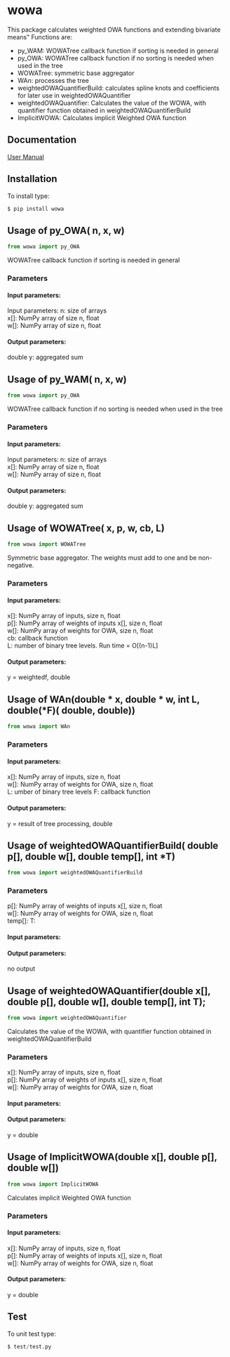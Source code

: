 # wowa
This package calculates weighted OWA functions and extending bivariate means" Functions are:
- py_WAM: WOWATree callback function if sorting is needed in general 
- py_OWA: WOWATree callback function if no sorting is needed when used in the tree
- WOWATree: symmetric base aggregator 
- WAn: processes the tree
- weightedOWAQuantifierBuild: calculates spline knots and coefficients for later use in weightedOWAQuantifier
- weightedOWAQuantifier: Calculates the value of the WOWA, with quantifier function obtained in weightedOWAQuantifierBuild
- ImplicitWOWA: Calculates implicit Weighted OWA function

## Documentation
[User Manual](https://github.com/nhenseler/wowa/blob/main/docs/wowa-theory.pdf)

## Installation
To install type:
```python
$ pip install wowa
```
## Usage of py_OWA( n, x, w)
```python
from wowa import py_OWA
```
WOWATree callback function if sorting is needed in general 
### Parameters
#### Input parameters:
Input parameters:
n: size of arrays<br>
x[]: NumPy array of size n, float<br>
w[]: NumPy array of size n, float<br>
#### Output parameters:
double y: aggregated sum 

## Usage of py_WAM( n, x, w)
```python
from wowa import py_OWA
```
WOWATree callback function if no sorting is needed when used in the tree
### Parameters
#### Input parameters:
Input parameters:
n: size of arrays<br>
x[]: NumPy array of size n, float<br>
w[]: NumPy array of size n, float<br>
#### Output parameters:
double y: aggregated sum 

## Usage of WOWATree( x, p, w, cb, L)
```python
from wowa import WOWATree
```
Symmetric base aggregator. The weights must add to one and be non-negative.
### Parameters
#### Input parameters:
x[]: NumPy array of inputs, size n, float<br> 
p[]: NumPy array of weights of inputs x[], size n, float<br> 
w[]: NumPy array of weights for OWA, size n, float<br>
cb: callback function<br>
L: number of binary tree levels. Run time = O[(n-1)L]  
#### Output parameters:
y = weightedf, double<br>

## Usage of WAn(double * x, double * w, int L, double(*F)( double, double))
```python
from wowa import WAn
```
### Parameters
#### Input parameters:
x[]: NumPy array of inputs, size n, float<br> 
w[]: NumPy array of weights for OWA, size n, float<br>
L: umber of binary tree levels
F: callback function<br>
#### Output parameters:
y = result of tree processing, double<br>

## Usage of weightedOWAQuantifierBuild( double p[], double w[], double temp[], int *T)
```python
from wowa import weightedOWAQuantifierBuild
```
### Parameters
p[]: NumPy array of weights of inputs x[], size n, float<br> 
w[]: NumPy array of weights for OWA, size n, float<br>
temp[]:
T:
#### Input parameters:
#### Output parameters:
no output<br>


## Usage of weightedOWAQuantifier(double x[], double p[], double w[], double temp[], int T);
```python
from wowa import weightedOWAQuantifier
```
Calculates the value of the WOWA, with quantifier function obtained in weightedOWAQuantifierBuild
### Parameters
x[]: NumPy array of inputs, size n, float<br> 
p[]: NumPy array of weights of inputs x[], size n, float<br> 
w[]: NumPy array of weights for OWA, size n, float<br>
#### Input parameters:
#### Output parameters:
y = double<br>


## Usage of ImplicitWOWA(double x[], double p[], double w[])
```python
from wowa import ImplicitWOWA
```
Calculates implicit Weighted OWA function
### Parameters
#### Input parameters:
x[]: NumPy array of inputs, size n, float<br> 
p[]: NumPy array of weights of inputs x[], size n, float<br> 
w[]: NumPy array of weights for OWA, size n, float<br>
#### Output parameters:
y = double<br>

## Test
To unit test type:
```python
$ test/test.py
```